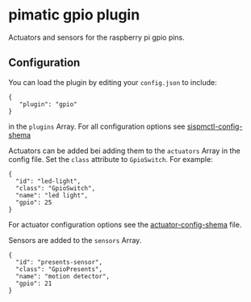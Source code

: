 pimatic gpio plugin
=======================
Actuators and sensors for the raspberry pi gpio pins.

Configuration
-------------
You can load the plugin by editing your `config.json` to include:

    { 
       "plugin": "gpio"
    }

in the `plugins` Array. For all configuration options see 
[sispmctl-config-shema](sispmctl-config-shema.html)

Actuators can be added bei adding them to the `actuators` Array in the config file.
Set the `class` attribute to `GpioSwitch`. For example:

    { 
      "id": "led-light",
      "class": "GpioSwitch", 
      "name": "led light",
      "gpio": 25 
    }

For actuator configuration options see the 
[actuator-config-shema](actuator-config-shema.html) file.

Sensors are added to the `sensors` Array.

    { 
      "id": "presents-sensor",
      "class": "GpioPresents", 
      "name": "motion detector",
      "gpio": 21 
    }

